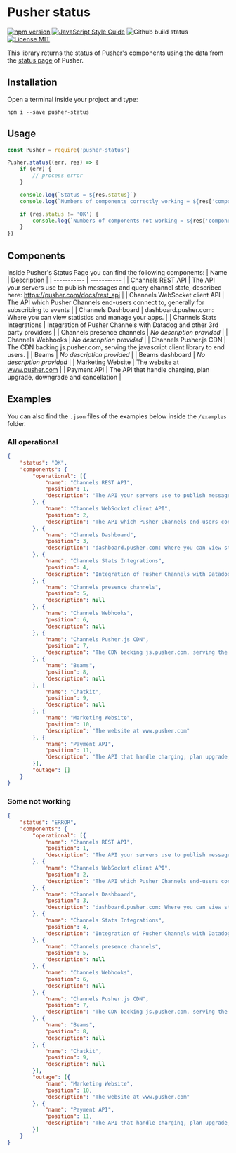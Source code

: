 # Pusher status
[![npm version](https://img.shields.io/npm/v/pusher-status?style=flat-square)](https://www.npmjs.com/package/pusher-status)
[![JavaScript Style Guide](https://img.shields.io/badge/code_style-standard-brightgreen.svg?style=flat-square)](https://standardjs.com)
![Github build status](https://img.shields.io/github/actions/workflow/status/raffaelecalza/pusher-status/ci.yml?style=flat-square)
[![License MIT](https://img.shields.io/github/license/raffaelecalza/pusher-status?style=flat-square)](https://github.com/raffaelecalza/pusher-status/blob/master/LICENSE)

This library returns the status of Pusher's components using the data from the [status page](https://status.pusher.com/) of Pusher.

## Installation
Open a terminal inside your project and type:
```shell
npm i --save pusher-status
```

## Usage
```js
const Pusher = require('pusher-status')

Pusher.status((err, res) => {
    if (err) {
        // process error
    }

    console.log(`Status = ${res.status}`)
    console.log(`Numbers of components correctly working = ${res['components']['operational'].length}`)

    if (res.status != 'OK') {
        console.log(`Numbers of components not working = ${res['components']['outage'].lenght}`)
    }
})
```

## Components
Inside Pusher's Status Page you can find the following components:
| Name        | Description |
| ----------- | ----------- |
| Channels REST API	| The API your servers use to publish messages and query channel state, described here: https://pusher.com/docs/rest_api	 |
| Channels WebSocket client API	| The API which Pusher Channels end-users connect to, generally for subscribing to events	 |
| Channels Dashboard	| dashboard.pusher.com: Where you can view statistics and manage your apps.	 |
| Channels Stats Integrations	| Integration of Pusher Channels with Datadog and other 3rd party providers	 |
| Channels presence channels	| *No description provided*	 |
| Channels Webhooks	| *No description provided*	 |
| Channels Pusher.js CDN	| The CDN backing js.pusher.com, serving the javascript client library to end users.	 |
| Beams	| *No description provided*	 |
| Beams dashboard	| *No description provided*	 |
| Marketing Website	| The website at www.pusher.com	 |
| Payment API	| The API that handle charging, plan upgrade, downgrade and cancellation	 |

## Examples
You can also find the `.json` files of the examples below inside the `/examples` folder.

### All operational
```json
{
	"status": "OK",
	"components": {
		"operational": [{
			"name": "Channels REST API",
			"position": 1,
			"description": "The API your servers use to publish messages and query channel state, described here: https://pusher.com/docs/rest_api"
		}, {
			"name": "Channels WebSocket client API",
			"position": 2,
			"description": "The API which Pusher Channels end-users connect to, generally for subscribing to events"
		}, {
			"name": "Channels Dashboard",
			"position": 3,
			"description": "dashboard.pusher.com: Where you can view statistics and manage your apps."
		}, {
			"name": "Channels Stats Integrations",
			"position": 4,
			"description": "Integration of Pusher Channels with Datadog and other 3rd party providers"
		}, {
			"name": "Channels presence channels",
			"position": 5,
			"description": null
		}, {
			"name": "Channels Webhooks",
			"position": 6,
			"description": null
		}, {
			"name": "Channels Pusher.js CDN",
			"position": 7,
			"description": "The CDN backing js.pusher.com, serving the javascript client library to end users."
		}, {
			"name": "Beams",
			"position": 8,
			"description": null
		}, {
			"name": "Chatkit",
			"position": 9,
			"description": null
		}, {
			"name": "Marketing Website",
			"position": 10,
			"description": "The website at www.pusher.com"
		}, {
			"name": "Payment API",
			"position": 11,
			"description": "The API that handle charging, plan upgrade, downgrade and cancellation"
		}],
		"outage": []
	}
}
```

### Some not working
```json
{
	"status": "ERROR",
	"components": {
		"operational": [{
			"name": "Channels REST API",
			"position": 1,
			"description": "The API your servers use to publish messages and query channel state, described here: https://pusher.com/docs/rest_api"
		}, {
			"name": "Channels WebSocket client API",
			"position": 2,
			"description": "The API which Pusher Channels end-users connect to, generally for subscribing to events"
		}, {
			"name": "Channels Dashboard",
			"position": 3,
			"description": "dashboard.pusher.com: Where you can view statistics and manage your apps."
		}, {
			"name": "Channels Stats Integrations",
			"position": 4,
			"description": "Integration of Pusher Channels with Datadog and other 3rd party providers"
		}, {
			"name": "Channels presence channels",
			"position": 5,
			"description": null
		}, {
			"name": "Channels Webhooks",
			"position": 6,
			"description": null
		}, {
			"name": "Channels Pusher.js CDN",
			"position": 7,
			"description": "The CDN backing js.pusher.com, serving the javascript client library to end users."
		}, {
			"name": "Beams",
			"position": 8,
			"description": null
		}, {
			"name": "Chatkit",
			"position": 9,
			"description": null
		}],
		"outage": [{
			"name": "Marketing Website",
			"position": 10,
			"description": "The website at www.pusher.com"
		}, {
			"name": "Payment API",
			"position": 11,
			"description": "The API that handle charging, plan upgrade, downgrade and cancellation"
		}]
	}
}
```